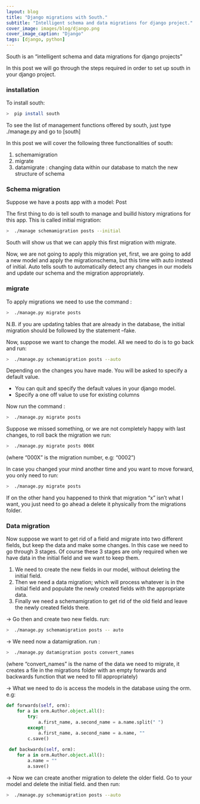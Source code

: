 ```yaml
---
layout: blog
title: "Django migrations with South."
subtitle: "Intelligent schema and data migrations for django project."
cover_image: images/blog/django.png
cover_image_caption: "Django"
tags: [django, python]
---
```


South is an “intelligent schema and data migrations for django projects”

In this post we will go through the steps required in order to set up south in your django project.

### installation

To install south:

```bash
>  pip install south
```

To see the list of management functions offered by south, just type ./manage.py  and go to [south]


In this post we will cover the following three functionalities of south:

 1. schemamigration
 2. migrate
 3. datamigrate : changing data within our database to match the new structure of schema

### Schema migration

Suppose we have a posts app with a model: Post

The first thing to do is tell south to manage and builld history migrations for this app. This is called initial migration:

```bash
>  ./manage schemamigration posts --initial
```

South will show us that we can apply this first migration with migrate.

Now, we are not going to apply this migration yet, first, we are going to add a new model and apply the migrationschema, but this time with auto instead of initial. Auto tells south to automatically detect any changes in our models and update our schema and the migration appropriately.

### migrate

To apply migrations we need to use the command :

```bash
>  ./manage.py migrate posts
```

N.B. if you are updating tables that are already in the database, the initial migration should be followed by the statement –fake.

Now, suppose we want to change the model. All we need to do is to go back and run:

```bash
>  ./manage.py schemamigration posts --auto
```

Depending on the changes you have made. You will be asked to specify a default value.

 * You can quit and specify the default values in your django model.
 * Specify a one off value to use for existing columns

Now run the command :

```bash
>  ./manage.py migrate posts
```

Suppose we missed something, or we are not completely happy with last changes, to roll back the migration we run:

```bash
>  ./manage.py migrate posts 000X
```

(where “000X” is the migration number, e.g: “0002”)

In case you changed your mind another time and you want to move forward, you only need to run:

```bash
>  ./manage.py migrate posts
```

If on the other hand you happened to think that migration “x” isn’t what I want, you just need to go ahead a delete it physically from the migrations folder.

### Data migration

Now suppose we want to get rid of a field and migrate into two different fields, but keep the data and make some changes. In this case we need to go through 3 stages. Of course these 3 stages are only required when we have data in the initial field and we want to keep them.

 1. We need to create the new fields in our model, without deleting the initial field.
 2. Then we need a data migration; which will process whatever is in the initial field and populate the newly created fields with the appropriate data.
 3. Finally we need a schemamigration to get rid of the old field and leave the newly created fields there.

-> Go then and create two new fields. run:

```bash
>  ./manage.py schemamigration posts -- auto
```

-> We need now a datamigration. run :

```bash
>  ./manage.py datamigration posts convert_names
```

(where “convert_names” is the name of the data we need to migrate, it creates a file in the migrations folder with an empty forwards and backwards function that we need to fill appropriately)

-> What we need to do is access the models in the database using the orm. e.g:

```python
def forwards(self, orm):
    for a in orm.Author.object.all():
        try:
            a.first_name, a.second_name = a.name.split(" ")
        except:
            a.first_name, a.second_name = a.name, ""
        c.save()

 def backwards(self, orm):
    for a in orm.Author.object.all():
        a.name = ""
        a.save()
```

-> Now we can create another migration to delete the older field. Go to your model and delete the initial field. and then run:

```bash
>  ./manage.py schemamigration posts --auto
```
